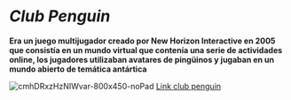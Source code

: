 # *Club Penguin*

**Era un juego multijugador creado por New Horizon Interactive en 2005 que consistía en un mundo virtual que contenía una serie de actividades online, los jugadores utilizaban avatares de pingüinos  y jugaban en un mundo abierto de temática antártica**

![cmhDRxzHzNIWvar-800x450-noPad](https://github.com/mariofdezz/SMX2-M8UF1A1-HistoriaWeb-2001-2006-Club-Penguin-Mozilla-Gmail-Fern-ndezMario/blob/main/cmhDRxzHzNIWvar-800x450-noPad.jpg "Imagen de cmhDRxzHzNIWvar-800x450-noPad")
[Link club penguin](https://newcp.net/es/ "Titulo opcional")

